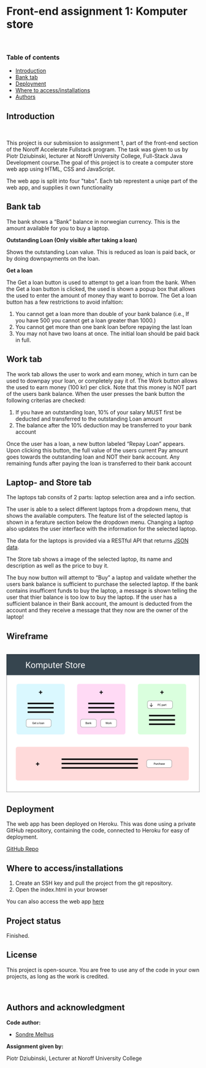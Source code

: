 # Front-end assignment 1: Komputer store
​
### Table of contents
* [Introduction](#introduction)
* [Bank tab](#banktab)
* [Deployment](#deployment)
* [Where to access/installations](#where-to-acces/installation)
* [Authors](#authors)
​
​
## Introduction
​

This project is our submission to assignment 1, part of the front-end section of the Noroff Accelerate Fullstack program. The task was given to us by Piotr Dziubinski, lecturer at Noroff University College, Full-Stack Java Development course.The goal of this project is to create a computer store web app using HTML, CSS and JavaScript.

The web app is split into four "tabs". Each tab represtent a uniqe part of the web app, and supplies it own functionality

## Bank tab
The bank shows a “Bank” balance in norwegian currency. This is the amount available for you to buy a laptop.

**Outstanding Loan (Only visible after taking a loan)**

Shows the outstanding Loan value. This is reduced as loan is paid back, or by doing downpayments on the loan.

**Get a loan**

The Get a loan button is used to attempt to get a loan from the bank. When the Get a loan button is clicked, the used is shown a popup box that allows the used to enter the amount of money thay want to borrow. The Get a loan button has a few restrictions to avoid infaltion:

1. You cannot get a loan more than double of your bank balance (i.e., If you have 500 you cannot get a
loan greater than 1000.)
2. You cannot get more than one bank loan before repaying the last loan
3. You may not have two loans at once. The initial loan should be paid back in full. 

## Work tab

The work tab allows the user to work and earn money, which in turn can be used to downpay your loan, or completely pay it of. The Work button allows the used to earn money (100 kr) per click. Note that this money is NOT part of the users bank balance. When the user presses the bank button the following criterias are checked: 
1. If you have an outstanding loan, 10% of your salary MUST first be deducted and transferred to the
outstanding Loan amount
2. The balance after the 10% deduction may be transferred to your bank account

Once the user has a loan, a new button labeled “Repay Loan” appears. Upon clicking this button, the full value of the users current Pay amount goes towards the outstanding loan and NOT their bank account. Any remaining funds after paying the loan is transferred to their bank account

## Laptop- and Store tab

The laptops tab consits of 2 parts: laptop selection area and a info section.

The user is able to a select different laptops from a dropdown menu, that shows the available computers. The feature list of the selected laptop is shown in a ferature section below the dropdown menu. Changing a laptop also updates the user interface with the information for the selected laptop.

The data for the laptops is provided via a RESTful API that returns [JSON data](https://noroff-komputer-store-api.herokuapp.com/computers).

The Store tab shows a image of the selected laptop, its name and description as well as the price to buy it.

The buy now button will attempt to “Buy” a laptop and validate whether the users bank balance is sufficient to purchase the selected laptop. If the bank contains insufficent funds to buy the laptop, a message is shown telling the user that thier balance is too low to buy the laptop.
If the user has a sufficient balance in their Bank account, the amount is deducted from the account and they receive a message that they now are the owner of the laptop!
​
## Wireframe
​
![Komputer store wireframe](assets/wireframe.PNG)
​

## Deployment


The web app has been deployed on Heroku. This was done using a private GitHub repository, containing the code, connected to Heroku for easy of deployment.

[GitHub Repo](https://github.com/SondreEMelhus/front-end-assignment-1)
​
​
## Where to access/installations

1. Create an SSH key and pull the project from the git repository.
2. Open the index.html in your browser

You can also access the web app [here](https://fathomless-shelf-48405.herokuapp.com/)
​

## Project status
Finished.
​

## License
This project is open-source. You are free to use any of the code in your own projects, as long as the work is credited.
​

​
## Authors and acknowledgment
**Code author:**

- [Sondre Melhus](https://gitlab.com/SondreMelhus)
​

**Assignment given by:** 

Piotr Dziubinski, Lecturer at Noroff University College
